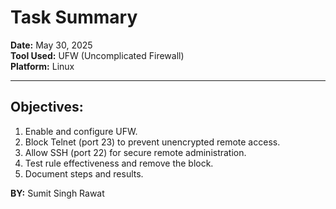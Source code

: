 # Task Summary

**Date:** May 30, 2025  
**Tool Used:** UFW (Uncomplicated Firewall)  
**Platform:** Linux

---

## Objectives:

1. Enable and configure UFW.
2. Block Telnet (port 23) to prevent unencrypted remote access.
3. Allow SSH (port 22) for secure remote administration.
4. Test rule effectiveness and remove the block.
5. Document steps and results.

**BY:** Sumit Singh Rawat
